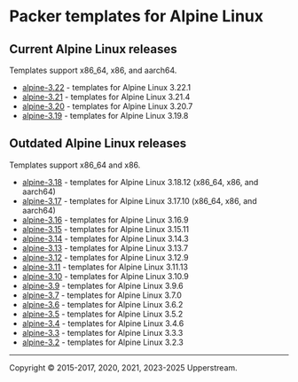 # Packer templates for Alpine Linux

## Current Alpine Linux releases

Templates support x86_64, x86, and aarch64.

* [alpine-3.22](alpine-3.22/README.md) - templates for Alpine Linux 3.22.1
* [alpine-3.21](alpine-3.21/README.md) - templates for Alpine Linux 3.21.4
* [alpine-3.20](alpine-3.20/README.md) - templates for Alpine Linux 3.20.7
* [alpine-3.19](alpine-3.19/README.md) - templates for Alpine Linux 3.19.8

## Outdated Alpine Linux releases

Templates support x86_64 and x86.

* [alpine-3.18](alpine-3.18/README.md) - templates for Alpine Linux
  3.18.12 (x86_64, x86, and aarch64)
* [alpine-3.17](alpine-3.17/README.md) - templates for Alpine Linux
  3.17.10 (x86_64, x86, and aarch64)
* [alpine-3.16](alpine-3.16/README.md) - templates for Alpine Linux 3.16.9
* [alpine-3.15](alpine-3.15/README.md) - templates for Alpine Linux 3.15.11
* [alpine-3.14](alpine-3.14/README.md) - templates for Alpine Linux 3.14.3
* [alpine-3.13](alpine-3.13/README.md) - templates for Alpine Linux 3.13.7
* [alpine-3.12](alpine-3.12/README.md) - templates for Alpine Linux 3.12.9
* [alpine-3.11](alpine-3.11/README.md) - templates for Alpine Linux 3.11.13
* [alpine-3.10](alpine-3.10/README.md) - templates for Alpine Linux 3.10.9
* [alpine-3.9](alpine-3.9/README.md) - templates for Alpine Linux 3.9.6
* [alpine-3.7](alpine-3.7/README.md) - templates for Alpine Linux 3.7.0
* [alpine-3.6](alpine-3.6/README.md) - templates for Alpine Linux 3.6.2
* [alpine-3.5](alpine-3.5/README.md) - templates for Alpine Linux 3.5.2
* [alpine-3.4](alpine-3.4/README.md) - templates for Alpine Linux 3.4.6
* [alpine-3.3](alpine-3.3/README.md) - templates for Alpine Linux 3.3.3
* [alpine-3.2](alpine-3.2/README.md) - templates for Alpine Linux 3.2.3

- - -

Copyright &copy; 2015-2017, 2020, 2021, 2023-2025 Upperstream.
